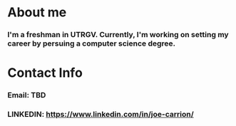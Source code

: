 # About me
### I'm a freshman in UTRGV. Currently, I'm working on setting my career by persuing a computer science degree. 

# Contact Info
### Email: TBD
### LINKEDIN: https://www.linkedin.com/in/joe-carrion/
<!--
**Joey00122/Joey00122** is a ✨ _special_ ✨ repository because its `README.md` (this file) appears on your GitHub profile.

Here are some ideas to get you started:

- 🔭 I’m currently working on ...
- 🌱 I’m currently learning ...
- 👯 I’m looking to collaborate on ...
- 🤔 I’m looking for help with ...
- 💬 Ask me about ...
- 📫 How to reach me: ...
- 😄 Pronouns: ...
- ⚡ Fun fact: ...
-->
